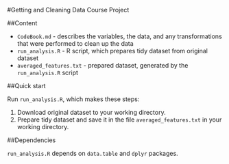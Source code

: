 #Getting and Cleaning Data Course Project

##Content

* ```CodeBook.md``` - describes the variables, the data, and any transformations that were performed to clean up the data
* ```run_analysis.R``` - R script, which prepares tidy dataset from original dataset
* ```averaged_features.txt``` - prepared dataset, generated by the ```run_analysis.R``` script

##Quick start

Run ```run_analysis.R```, which makes these steps:

1. Download original dataset to your working directory.
2. Prepare tidy dataset and save it in the file ```averaged_features.txt``` in your working directory.

##Dependencies

```run_analysis.R``` depends on ```data.table``` and ```dplyr``` packages. 

